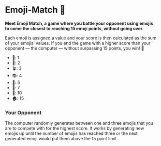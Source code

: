 # Emoji-Match 🎉

**Meet Emoji Match, a game where you battle your opponent using emojis to come the closest to reaching 15 emoji points, without going over.**

Each emoji is assigned a value and your score is then calculated as the sum of your emojis’ values. If you end the game with a higher score than your opponent — the computer — without surpassing 15 points, you win! 🥳
- 📎: 1
- 🌮: 2
- 🪴: 3
- 📚: 4
- 💸: 5
- 🚙: 7
- 💍: 10
- 🏠: 15

### Your Opponent
The computer randomly generates between one and three emojis that you are to compete with for the highest score. It works by generating new emojis up until the number of emojis has reached three or the next generated emoji would put them above the 15 point limit.
